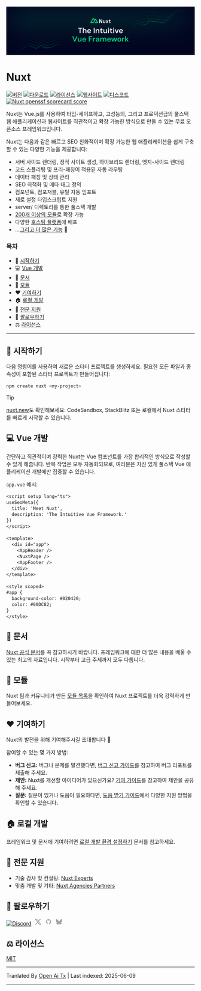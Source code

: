 [![Nuxt 배너](https://raw.githubusercontent.com/nuxt/nuxt/main/.github/assets/banner.svg)](https://nuxt.com)

# Nuxt

<p>
  <a href="https://www.npmjs.com/package/nuxt"><img src="https://img.shields.io/npm/v/nuxt.svg?style=flat&colorA=18181B&colorB=28CF8D" alt="버전"></a>
  <a href="https://www.npmjs.com/package/nuxt"><img src="https://img.shields.io/npm/dm/nuxt.svg?style=flat&colorA=18181B&colorB=28CF8D" alt="다운로드"></a>
  <a href="https://github.com/nuxt/nuxt/tree/main/LICENSE"><img src="https://img.shields.io/github/license/nuxt/nuxt.svg?style=flat&colorA=18181B&colorB=28CF8D" alt="라이선스"></a>
  <a href="https://nuxt.com"><img src="https://img.shields.io/badge/Nuxt%20Docs-18181B?logo=nuxt" alt="웹사이트"></a>
  <a href="https://chat.nuxt.dev"><img src="https://img.shields.io/badge/Nuxt%20Discord-18181B?logo=discord" alt="디스코드"></a>
  <a href="https://securityscorecards.dev/"><img src="https://api.securityscorecards.dev/projects/github.com/nuxt/nuxt/badge" alt="Nuxt openssf scorecard score"></a>
</p>

Nuxt는 Vue.js를 사용하여 타입-세이프하고, 고성능의, 그리고 프로덕션급의 풀스택 웹 애플리케이션과 웹사이트를 직관적이고 확장 가능한 방식으로 만들 수 있는 무료 오픈소스 프레임워크입니다.

Nuxt는 다음과 같은 빠르고 SEO 친화적이며 확장 가능한 웹 애플리케이션을 쉽게 구축할 수 있는 다양한 기능을 제공합니다:
- 서버 사이드 렌더링, 정적 사이트 생성, 하이브리드 렌더링, 엣지-사이드 렌더링
- 코드 스플리팅 및 프리-패칭이 적용된 자동 라우팅
- 데이터 패칭 및 상태 관리
- SEO 최적화 및 메타 태그 정의
- 컴포넌트, 컴포저블, 유틸 자동 임포트
- 제로 설정 타입스크립트 지원
- server/ 디렉토리를 통한 풀스택 개발
- [200개 이상의 모듈](https://nuxt.com/modules)로 확장 가능
- 다양한 [호스팅 플랫폼](https://nuxt.com/deploy)에 배포
- ...[그리고 더 많은 기능](https://nuxt.com) 🚀

### 목차

- 🚀 [시작하기](#getting-started)
- 💻 [Vue 개발](#vue-development)
- 📖 [문서](#documentation)
- 🧩 [모듈](#modules)
- ❤️  [기여하기](#contribute)
- 🏠 [로컬 개발](#local-development)
- 🛟 [전문 지원](#professional-support)
- 🔗 [팔로우하기](#follow-us)
- ⚖️ [라이선스](#license)

---

## <a name="getting-started">🚀 시작하기</a>

다음 명령어를 사용하여 새로운 스타터 프로젝트를 생성하세요. 필요한 모든 파일과 종속성이 포함된 스타터 프로젝트가 만들어집니다:

```bash
npm create nuxt <my-project>
```

> [!TIP]
> [nuxt.new](https://nuxt.new)도 확인해보세요: CodeSandbox, StackBlitz 또는 로컬에서 Nuxt 스타터를 빠르게 시작할 수 있습니다.

## <a name="vue-development">💻 Vue 개발</a>

간단하고 직관적이며 강력한 Nuxt는 Vue 컴포넌트를 가장 합리적인 방식으로 작성할 수 있게 해줍니다. 반복 작업은 모두 자동화되므로, 여러분은 자신 있게 풀스택 Vue 애플리케이션 개발에만 집중할 수 있습니다.

`app.vue` 예시:

```vue
<script setup lang="ts">
useSeoMeta({
  title: 'Meet Nuxt',
  description: 'The Intuitive Vue Framework.'
})
</script>

<template>
  <div id="app">
    <AppHeader />
    <NuxtPage />
    <AppFooter />
  </div>
</template>

<style scoped>
#app {
  background-color: #020420;
  color: #00DC82;
}
</style>
```

## <a name="documentation">📖 문서</a>

[Nuxt 공식 문서](https://nuxt.com/docs)를 꼭 참고하시기 바랍니다. 프레임워크에 대한 더 많은 내용을 배울 수 있는 최고의 자료입니다. 시작부터 고급 주제까지 모두 다룹니다.

## <a name="modules">🧩 모듈</a>

Nuxt 팀과 커뮤니티가 만든 [모듈 목록](https://nuxt.com/modules)을 확인하여 Nuxt 프로젝트를 더욱 강력하게 만들어보세요.

## <a name="contribute">❤️ 기여하기</a>

Nuxt의 발전을 위해 기여해주시길 초대합니다 💚

참여할 수 있는 몇 가지 방법:
- **버그 신고:** 버그나 문제를 발견했다면, [버그 신고 가이드](https://nuxt.com/docs/community/reporting-bugs)를 참고하여 버그 리포트를 제출해 주세요.
- **제안:** Nuxt를 개선할 아이디어가 있으신가요? [기여 가이드](https://nuxt.com/docs/community/contribution)를 참고하여 제안을 공유해 주세요.
- **질문:** 질문이 있거나 도움이 필요하다면, [도움 받기 가이드](https://nuxt.com/docs/community/getting-help)에서 다양한 지원 방법을 확인할 수 있습니다.

## <a name="local-development">🏠 로컬 개발</a>

프레임워크 및 문서에 기여하려면 [로컬 개발 환경 설정하기](https://nuxt.com/docs/community/framework-contribution#setup) 문서를 참고하세요.

## <a name="professional-support">🛟 전문 지원</a>

- 기술 감사 및 컨설팅: [Nuxt Experts](https://nuxt.com/enterprise/support)
- 맞춤 개발 및 기타: [Nuxt Agencies Partners](https://nuxt.com/enterprise/agencies)

## <a name="follow-us">🔗 팔로우하기</a>

<p valign="center">
  <a href="https://go.nuxt.com/discord"><img width="20px" src="https://raw.githubusercontent.com/nuxt/nuxt/main/.github/assets/discord.svg" alt="Discord"></a>&nbsp;&nbsp;<a href="https://go.nuxt.com/x"><img width="20px" src="https://raw.githubusercontent.com/nuxt/nuxt/main/.github/assets/twitter.svg" alt="Twitter"></a>&nbsp;&nbsp;<a href="https://go.nuxt.com/github"><img width="20px" src="https://raw.githubusercontent.com/nuxt/nuxt/main/.github/assets/github.svg" alt="GitHub"></a>&nbsp;&nbsp;<a href="https://go.nuxt.com/bluesky"><img width="20px" src="https://raw.githubusercontent.com/nuxt/nuxt/main/.github/assets/bluesky.svg" alt="Bluesky"></a>
</p>

## <a name="license">⚖️ 라이선스</a>

[MIT](https://github.com/nuxt/nuxt/tree/main/LICENSE)



---


Tranlated By [Open Ai Tx](https://github.com/OpenAiTx/OpenAiTx) | Last indexed: 2025-06-09


---